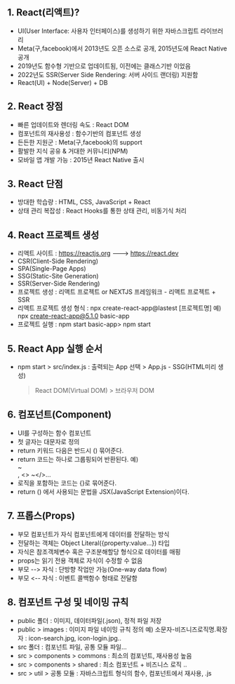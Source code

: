 ## 1. React(리액트)?
- UI(User Interface: 사용자 인터페이스)를 생성하기 위한 자바스크립트 라이브러리
- Meta(구,facebook)에서 2013년도 오픈 소스로 공개, 2015년도에 React Native 공개
- 2019년도 함수형 기반으로 업데이트됨, 이전에는 클래스기반 이었음
- 2022년도 SSR(Server Side Rendering: 서버 사이드 랜더링) 지원함
- React(UI) + Node(Server) + DB

## 2. React 장점
- 빠른 업데이트와 렌더링 속도 : React DOM
- 컴포넌트의 재사용성 : 함수기반의 컴포넌트 생성
- 든든한 지원군 : Meta(구,facebook)의 support
- 활발한 지식 공유 & 거대한 커뮤니티(NPM)
- 모바일 앱 개발 가능 : 2015년 React Native 출시

## 3. React 단점
- 방대한 학습량 : HTML, CSS, JavaScript + React
- 상태 관리 복잡성 : React Hooks를 통한 상태 관리, 비동기식 처리

## 4. React 프로젝트 생성
- 리액트 사이트 : https://reactjs.org  ---> https://react.dev
- CSR(Client-Side Rendering)
- SPA(Single-Page Apps)
- SSG(Static-Site Generation)
- SSR(Server-Side Rendering)
- 프로젝트 생성 : 리액트 프로젝트 or NEXTJS 프레임워크 - 리액트 프로젝트 + SSR
- 리액트 프로젝트 생성
  형식 : npx create-react-app@lastest [프로젝트명]
  예) npx create-react-app@5.1.0 basic-app
- 프로젝트 실행 : npm start
  basic-app> npm start

## 5. React App 실행 순서
- npm start > src/index.js : 출력되는 App 선택 > App.js - SSG(HTML미리 생성)
  > React DOM(Virtual DOM) > 브라우저 DOM

## 6. 컴포넌트(Component)
- UI를 구성하는 함수 컴포넌트
- 첫 글자는 대문자로 정의
- return 키워드 다음은 반드시 () 묶어준다.
- return 코드는 하나로 그룹핑되어 반환된다.
  예) <div>~</div>, <> ~</>...
- 로직을 포함하는 코드는 {}로 묶어준다.
- return () 에서 사용되는 문법을 JSX(JavaScript Extension)이다.

## 7. 프롭스(Props)
- 부모 컴포넌트가 자식 컴포넌트에게 데이터를 전달하는 방식
- 전달하는 객체는 Object Literal({property:value...}) 타입
- 자식은 참조객체변수 혹은 구조분해할당 형식으로 데이터를 매핑
- props는 읽기 전용 객체로 자식이 수정할 수 없음
- 부모 -->  자식 : 단방향 작업만 가능(One-way data flow) 
- 부모 <--  자식 : 이벤트 콜백함수 형태로 전달함

## 8. 컴포넌트 구성 및 네이밍 규칙
- public 폴더 : 이미지, 데이터파일(.json), 정적 파일 저장
- public > images : 이미지 파일 네이밍 규칙 정의
  예) 소문자-비즈니즈로직명.확장자 : icon-search.jpg, icon-login.jpg..
- src 폴더 : 컴포넌트 파일, 공통 모듈 파일...
- src > components > commons : 최소의 컴포넌트, 재사용성 높음
- src > components > shared : 최소 컴포넌트 + 비즈니스 로직 ..
- src > util > 공통 모듈 : 자바스크립트 형식의 함수, 컴포넌트에서 재사용, .js
